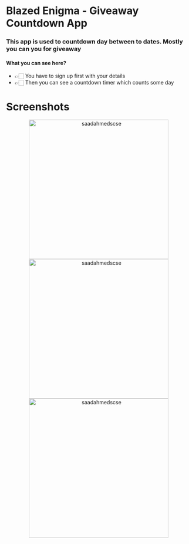 <h1 align="left">Blazed Enigma - Giveaway Countdown App</h1>
<h3 align="left">This app is used to countdown day between to dates. Mostly you can you for giveaway</h3>

<h4 align="left">What you can see here?</h4>

- 👉🏻 You have to sign up first with your details
- 👉🏻 Then you can see a countdown timer which counts some day

<h1 align="left">Screenshots</h1>

<p align="center"><img height="380em" src="https://cdn.discordapp.com/attachments/929739632592187472/929741734311755816/1.jpeg" alt="saadahmedscse" />
<img height="380em" src="https://cdn.discordapp.com/attachments/929739632592187472/929741734513094656/2.jpeg" alt="saadahmedscse" />
<img height="380em" src="https://cdn.discordapp.com/attachments/929739632592187472/929741734701850655/3.jpeg" alt="saadahmedscse" /></p>
